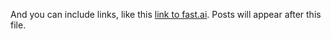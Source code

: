 


And you can include links, like this [link to fast.ai](https://www.fast.ai). Posts will appear after this file. 
